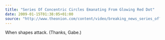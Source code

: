 ```yaml
---
title: "Series Of Concentric Circles Emanating From Glowing Red Dot"
date: 2009-01-15T01:38:05+01:00
source: "http://www.theonion.com/content/video/breaking_news_series_of?utm_source=embedded_video"
---
```


When shapes attack. (Thanks, Gabe.)
